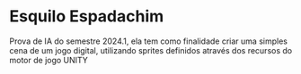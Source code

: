 # Esquilo Espadachim
  Prova de IA do semestre 2024.1, ela tem como finalidade criar uma simples cena de um jogo digital, utilizando sprites definidos através dos recursos do motor de jogo UNITY
